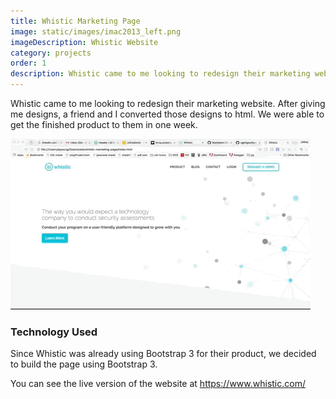 ```yaml
---
title: Whistic Marketing Page
image: static/images/imac2013_left.png
imageDescription: Whistic Website
category: projects
order: 1
description: Whistic came to me looking to redesign their marketing website.  After giving me designs, a friend and I converted those designs to html.
---
```


Whistic came to me looking to redesign their marketing website.  After giving me designs, a friend and I converted those designs to html.  We were able to get the finished product to them in one week.

![Scrolling through whistic's home page](/static/images/giphy-whistic-marketing-scrolling.gif)

### Technology Used
Since Whistic was already using Bootstrap 3 for their product, we decided to build the page using Bootstrap 3.

You can see the live version of the website at <https://www.whistic.com/>
